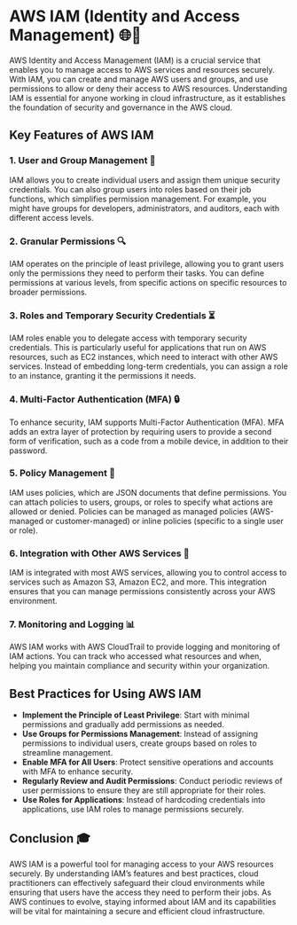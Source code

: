 # AWS IAM (Identity and Access Management) 🌐🔑
AWS Identity and Access Management (IAM) is a crucial service that enables you to manage access to AWS services and resources securely. With IAM, you can create and manage AWS users and groups, and use permissions to allow or deny their access to AWS resources. Understanding IAM is essential for anyone working in cloud infrastructure, as it establishes the foundation of security and governance in the AWS cloud.

## Key Features of AWS IAM

### 1. **User and Group Management** 👥
IAM allows you to create individual users and assign them unique security credentials. You can also group users into roles based on their job functions, which simplifies permission management. For example, you might have groups for developers, administrators, and auditors, each with different access levels.

### 2. **Granular Permissions** 🔍
IAM operates on the principle of least privilege, allowing you to grant users only the permissions they need to perform their tasks. You can define permissions at various levels, from specific actions on specific resources to broader permissions.

### 3. **Roles and Temporary Security Credentials** ⏳
IAM roles enable you to delegate access with temporary security credentials. This is particularly useful for applications that run on AWS resources, such as EC2 instances, which need to interact with other AWS services. Instead of embedding long-term credentials, you can assign a role to an instance, granting it the permissions it needs.

### 4. **Multi-Factor Authentication (MFA)** 🔒
To enhance security, IAM supports Multi-Factor Authentication (MFA). MFA adds an extra layer of protection by requiring users to provide a second form of verification, such as a code from a mobile device, in addition to their password.

### 5. **Policy Management** 📜
IAM uses policies, which are JSON documents that define permissions. You can attach policies to users, groups, or roles to specify what actions are allowed or denied. Policies can be managed as managed policies (AWS-managed or customer-managed) or inline policies (specific to a single user or role).

### 6. **Integration with Other AWS Services** 🔗
IAM is integrated with most AWS services, allowing you to control access to services such as Amazon S3, Amazon EC2, and more. This integration ensures that you can manage permissions consistently across your AWS environment.

### 7. **Monitoring and Logging** 📊
AWS IAM works with AWS CloudTrail to provide logging and monitoring of IAM actions. You can track who accessed what resources and when, helping you maintain compliance and security within your organization.

## Best Practices for Using AWS IAM

- **Implement the Principle of Least Privilege**: Start with minimal permissions and gradually add permissions as needed.
- **Use Groups for Permissions Management**: Instead of assigning permissions to individual users, create groups based on roles to streamline management.
- **Enable MFA for All Users**: Protect sensitive operations and accounts with MFA to enhance security.
- **Regularly Review and Audit Permissions**: Conduct periodic reviews of user permissions to ensure they are still appropriate for their roles.
- **Use Roles for Applications**: Instead of hardcoding credentials into applications, use IAM roles to manage permissions securely.

## Conclusion 🎓
AWS IAM is a powerful tool for managing access to your AWS resources securely. By understanding IAM’s features and best practices, cloud practitioners can effectively safeguard their cloud environments while ensuring that users have the access they need to perform their jobs. As AWS continues to evolve, staying informed about IAM and its capabilities will be vital for maintaining a secure and efficient cloud infrastructure.

